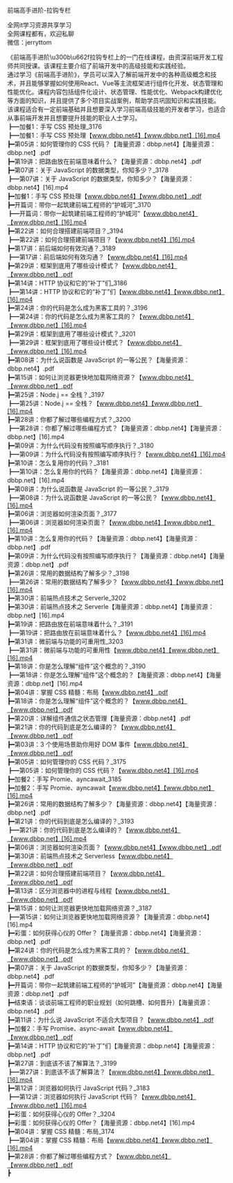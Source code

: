 前端高手进阶-拉钩专栏

全网it学习资源共享学习<br>全网课程都有，欢迎私聊<br>微信：jerryttom<br>

《前端高手进阶\u300b\u662f拉钩专栏上的一门在线课程，由资深前端开发工程师共同授课。该课程主要介绍了前端开发中的高级技能和实践经验。<br> 通过学习《前端高手进阶》，学员可以深入了解前端开发中的各种高级概念和技术，并且能够掌握如何使用React、Vue等主流框架进行组件化开发、状态管理和性能优化。课程内容包括组件化设计、状态管理、性能优化、Webpack构建优化等方面的知识，并且提供了多个项目实战案例，帮助学员巩固知识和实践技能。<br> 该课程适合有一定前端基础并且想要深入学习前端高级技能的开发者学习，也适合从事前端开发并且想要提升技能的职业人士学习。<br> ┣━加餐1：手写 CSS 预处理_3176<br> ┣━加餐1：手写 CSS 预处理【www.dbbp.net4】【www.dbbp.net】[16].mp4<br> ┣━第05讲：如何管理你的 CSS 代码？【海量资源：dbbp.net4】【海量资源：dbbp.net】.pdf<br> ┣━第19讲：把路由放在前端意味着什么？【海量资源：dbbp.net4】.pdf<br> ┣━第07讲：关于 JavaScript 的数据类型，你知多少？_3178<br> ┣━第07讲：关于 JavaScript 的数据类型，你知多少？【海量资源：dbbp.net4】[16].mp4<br> ┣━加餐1：手写 CSS 预处理【www.dbbp.net4】【www.dbbp.net】.pdf<br> ┣━开篇词：带你一起筑建前端工程师的“护城河”_3170<br> ┣━开篇词：带你一起筑建前端工程师的“护城河”【www.dbbp.net4】【www.dbbp.net】[16].mp4<br> ┣━第22讲：如何合理搭建前端项目？_3194<br> ┣━第22讲：如何合理搭建前端项目？【www.dbbp.net4】[16].mp4<br> ┣━第17讲：前后端如何有效沟通？_3189<br> ┣━第17讲：前后端如何有效沟通？【www.dbbp.net4】[16].mp4<br> ┣━第29讲：框架到底用了哪些设计模式？【www.dbbp.net4】【www.dbbp.net】.pdf<br> ┣━第14讲：HTTP 协议和它的“补丁”们_3186<br> ┣━第14讲：HTTP 协议和它的“补丁”们【www.dbbp.net4】【www.dbbp.net】[16].mp4<br> ┣━第24讲：你的代码是怎么成为黑客工具的？_3196<br> ┣━第24讲：你的代码是怎么成为黑客工具的？【www.dbbp.net4】【www.dbbp.net】[16].mp4<br> ┣━第29讲：框架到底用了哪些设计模式？_3201<br> ┣━第29讲：框架到底用了哪些设计模式？【www.dbbp.net4】【www.dbbp.net】[16].mp4<br> ┣━第08讲：为什么说函数是 JavaScript 的一等公民？【海量资源：dbbp.net4】.pdf<br> ┣━第15讲：如何让浏览器更快地加载网络资源？【www.dbbp.net4】【www.dbbp.net】.pdf<br> ┣━第25讲：Node.j == 全栈？_3197<br> ┣━第25讲：Node.j == 全栈？【www.dbbp.net4】【www.dbbp.net】[16].mp4<br> ┣━第28讲：你都了解过哪些编程方式？_3200<br> ┣━第28讲：你都了解过哪些编程方式？【海量资源：dbbp.net4】【海量资源：dbbp.net】[16].mp4<br> ┣━第09讲：为什么代码没有按照编写顺序执行？_3180<br> ┣━第09讲：为什么代码没有按照编写顺序执行？【www.dbbp.net4】[16].mp4<br> ┣━第10讲：怎么复用你的代码？_3181<br> ┣━第10讲：怎么复用你的代码？【海量资源：dbbp.net4】【海量资源：dbbp.net】[16].mp4<br> ┣━第08讲：为什么说函数是 JavaScript 的一等公民？_3179<br> ┣━第08讲：为什么说函数是 JavaScript 的一等公民？【www.dbbp.net4】[16].mp4<br> ┣━第06讲：浏览器如何渲染页面？_3177<br> ┣━第06讲：浏览器如何渲染页面？【www.dbbp.net4】【www.dbbp.net】[16].mp4<br> ┣━第10讲：怎么复用你的代码？【海量资源：dbbp.net4】【海量资源：dbbp.net】.pdf<br> ┣━第09讲：为什么代码没有按照编写顺序执行？【海量资源：dbbp.net4】【海量资源：dbbp.net】.pdf<br> ┣━第26讲：常用的数据结构了解多少？_3198<br> ┣━第26讲：常用的数据结构了解多少？【www.dbbp.net4】【www.dbbp.net】[16].mp4<br> ┣━第30讲：前端热点技术之 Serverle_3202<br> ┣━第30讲：前端热点技术之 Serverle【海量资源：dbbp.net4】【海量资源：dbbp.net】[16].mp4<br> ┣━第19讲：把路由放在前端意味着什么？_3191<br> ┣━第19讲：把路由放在前端意味着什么？【www.dbbp.net4】[16].mp4<br> ┣━第31讲：微前端与功能的可重用性_3203<br> ┣━第31讲：微前端与功能的可重用性【www.dbbp.net4】【www.dbbp.net】[16].mp4<br> ┣━第18讲：你是怎么理解“组件”这个概念的？_3190<br> ┣━第18讲：你是怎么理解“组件”这个概念的？【海量资源：dbbp.net4】【海量资源：dbbp.net】[16].mp4<br> ┣━第04讲：掌握 CSS 精髓：布局【www.dbbp.net4】.pdf<br> ┣━第18讲：你是怎么理解“组件”这个概念的？【www.dbbp.net4】【www.dbbp.net】.pdf<br> ┣━第20讲：详解组件通信之状态管理【海量资源：dbbp.net4】.pdf<br> ┣━第21讲：你的代码到底是怎么编译的？【www.dbbp.net4】【www.dbbp.net】.pdf<br> ┣━第03讲：3 个使用场景助你用好 DOM 事件【www.dbbp.net4】【www.dbbp.net】.pdf<br> ┣━第05讲：如何管理你的 CSS 代码？_3175<br> ┣━第05讲：如何管理你的 CSS 代码？【www.dbbp.net4】[16].mp4<br> ┣━加餐2：手写 Promie、ayncawait_3185<br> ┣━加餐2：手写 Promie、ayncawait【www.dbbp.net4】【www.dbbp.net】[16].mp4<br> ┣━第26讲：常用的数据结构了解多少？【海量资源：dbbp.net4】【海量资源：dbbp.net】.pdf<br> ┣━第21讲：你的代码到底是怎么编译的？_3193<br> ┣━第21讲：你的代码到底是怎么编译的？【www.dbbp.net4】【www.dbbp.net】[16].mp4<br> ┣━第06讲：浏览器如何渲染页面？【www.dbbp.net4】【www.dbbp.net】.pdf<br> ┣━第30讲：前端热点技术之 Serverless【www.dbbp.net4】【www.dbbp.net】.pdf<br> ┣━第22讲：如何合理搭建前端项目？【www.dbbp.net4】【www.dbbp.net】.pdf<br> ┣━第13讲：区分浏览器中的进程与线程【www.dbbp.net4】【www.dbbp.net】.pdf<br> ┣━第15讲：如何让浏览器更快地加载网络资源？_3187<br> ┣━第15讲：如何让浏览器更快地加载网络资源？【海量资源：dbbp.net4】[16].mp4<br> ┣━彩蛋：如何获得心仪的 Offer？【海量资源：dbbp.net4】【海量资源：dbbp.net】.pdf<br> ┣━第24讲：你的代码是怎么成为黑客工具的？【www.dbbp.net4】【www.dbbp.net】.pdf<br> ┣━第07讲：关于 JavaScript 的数据类型，你知多少？【海量资源：dbbp.net4】.pdf<br> ┣━开篇词：带你一起筑建前端工程师的“护城河”【海量资源：dbbp.net4】【海量资源：dbbp.net】.pdf<br> ┣━结束语：谈谈前端工程师的职业规划（如何跳槽、如何晋升）【海量资源：dbbp.net4】.pdf<br> ┣━第11讲：为什么说 JavaScript 不适合大型项目？【www.dbbp.net4】.pdf<br> ┣━加餐2：手写 Promise、async-await【www.dbbp.net4】【www.dbbp.net】.pdf<br> ┣━第14讲：HTTP 协议和它的“补丁”们【海量资源：dbbp.net4】【海量资源：dbbp.net】.pdf<br> ┣━第27讲：到底该不该了解算法？_3199<br> ┣━第27讲：到底该不该了解算法？【www.dbbp.net4】【www.dbbp.net】[16].mp4<br> ┣━第12讲：浏览器如何执行 JavaScript 代码？_3183<br> ┣━第12讲：浏览器如何执行 JavaScript 代码？【www.dbbp.net4】【www.dbbp.net】[16].mp4<br> ┣━彩蛋：如何获得心仪的 Offer？_3204<br> ┣━彩蛋：如何获得心仪的 Offer？【海量资源：dbbp.net4】[16].mp4<br> ┣━第04讲：掌握 CSS 精髓：布局_3174<br> ┣━第04讲：掌握 CSS 精髓：布局【www.dbbp.net4】【www.dbbp.net】[16].mp4<br> ┣━第28讲：你都了解过哪些编程方式？【www.dbbp.net4】【www.dbbp.net】.pdf<br> ┣
